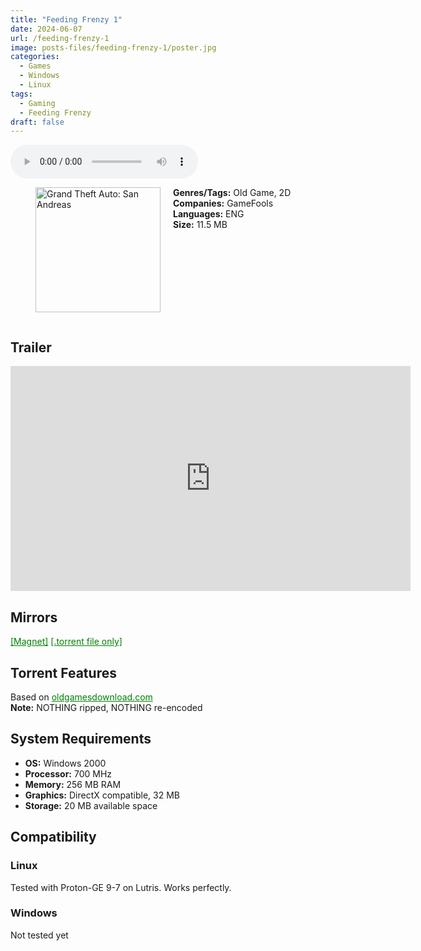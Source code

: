 ```yaml
---
title: "Feeding Frenzy 1"
date: 2024-06-07
url: /feeding-frenzy-1
image: posts-files/feeding-frenzy-1/poster.jpg
categories:
  - Games
  - Windows
  - Linux
tags:
  - Gaming
  - Feeding Frenzy
draft: false
---
```


<style>
  body.dark-mode,
  body.dark-mode main * {
    background: url('/posts-files/feeding-frenzy-1/background.png') center center fixed no-repeat;
    background-size: cover;
    color: #f5f5f5;
  }
</style>

<script>
    document.addEventListener('DOMContentLoaded', function () {
        document.body.classList.add('dark-mode');
        localStorage.setItem('darkMode', 'true');
    });
</script>

<audio controls autoplay>
  <source src="/posts-files/feeding-frenzy-1/music.mp3" type="audio/mp3">
  Your browser does not support the audio tag.
</audio>

<figure style="float: left; margin-right: 20px;">
  <img src="/posts-files/feeding-frenzy-1/poster.png" alt="Grand Theft Auto: San Andreas" style="width: 200px;">
</figure>

**Genres/Tags:** Old Game, 2D  
**Companies:** GameFools  
**Languages:** ENG  
**Size:** 11.5 MB  
# ⠀
# ⠀

## Trailer
<iframe width="640" height="360" src="https://www.youtube.com/embed/QpATi2Z8teY" title="Feeding Frenzy Trailer" frameborder="0" allow="accelerometer; autoplay; clipboard-write; encrypted-media; gyroscope; picture-in-picture; web-share" allowfullscreen></iframe>

## Mirrors
<a href="magnet:?xt=urn:btih:PGQDKCUVFED5SUFGPIEN577ZCJJ4A3JO&dn=Feeding%20Frenzy%201" style="color: green;">[Magnet]</a>
<a href="https://www.dropbox.com/scl/fi/qsfri8xjcf4ik0gpcdwks/Feeding-Frenzy-1.torrent?rlkey=psi1nzb835vjkjd7ayw47pxku&st=nu461bak&dl=1" style="color: green;">[.torrent file only]</a>

## Torrent Features
Based on <a href="https://oldgamesdownload.com/feeding-frenzy/" style="color: green;">oldgamesdownload.com</a>  
**Note:** NOTHING ripped, NOTHING re-encoded  

## System Requirements
- **OS:** Windows 2000
- **Processor:** 700 MHz
- **Memory:** 256 MB RAM
- **Graphics:** DirectX compatible, 32 MB
- **Storage:** 20 MB available space

## Compatibility
### Linux
Tested with Proton-GE 9-7 on Lutris. Works perfectly.  

### Windows
Not tested yet